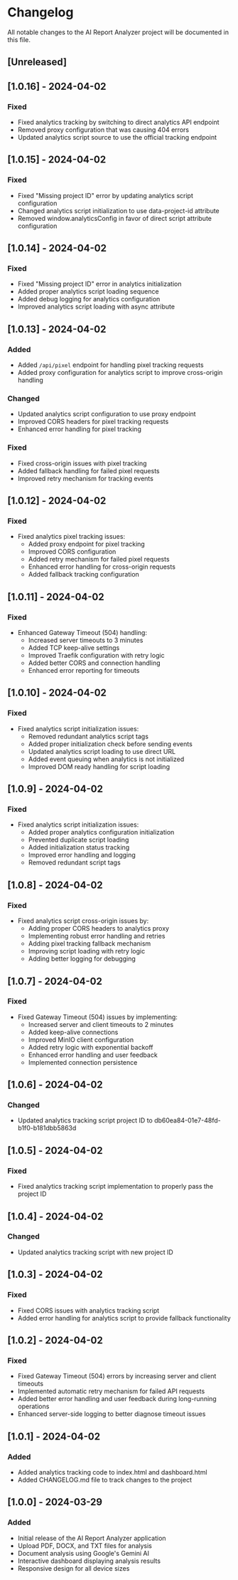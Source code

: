 # Changelog

All notable changes to the AI Report Analyzer project will be documented in this file.

## [Unreleased]

## [1.0.16] - 2024-04-02

### Fixed
- Fixed analytics tracking by switching to direct analytics API endpoint
- Removed proxy configuration that was causing 404 errors
- Updated analytics script source to use the official tracking endpoint

## [1.0.15] - 2024-04-02

### Fixed
- Fixed "Missing project ID" error by updating analytics script configuration
- Changed analytics script initialization to use data-project-id attribute
- Removed window.analyticsConfig in favor of direct script attribute configuration

## [1.0.14] - 2024-04-02

### Fixed
- Fixed "Missing project ID" error in analytics initialization
- Added proper analytics script loading sequence
- Added debug logging for analytics configuration
- Improved analytics script loading with async attribute

## [1.0.13] - 2024-04-02

### Added
- Added `/api/pixel` endpoint for handling pixel tracking requests
- Added proxy configuration for analytics script to improve cross-origin handling

### Changed
- Updated analytics script configuration to use proxy endpoint
- Improved CORS headers for pixel tracking requests
- Enhanced error handling for pixel tracking

### Fixed
- Fixed cross-origin issues with pixel tracking
- Added fallback handling for failed pixel requests
- Improved retry mechanism for tracking events

## [1.0.12] - 2024-04-02

### Fixed
- Fixed analytics pixel tracking issues:
  - Added proxy endpoint for pixel tracking
  - Improved CORS configuration
  - Added retry mechanism for failed pixel requests
  - Enhanced error handling for cross-origin requests
  - Added fallback tracking configuration

## [1.0.11] - 2024-04-02

### Fixed
- Enhanced Gateway Timeout (504) handling:
  - Increased server timeouts to 3 minutes
  - Added TCP keep-alive settings
  - Improved Traefik configuration with retry logic
  - Added better CORS and connection handling
  - Enhanced error reporting for timeouts

## [1.0.10] - 2024-04-02

### Fixed
- Fixed analytics script initialization issues:
  - Removed redundant analytics script tags
  - Added proper initialization check before sending events
  - Updated analytics script loading to use direct URL
  - Added event queuing when analytics is not initialized
  - Improved DOM ready handling for script loading

## [1.0.9] - 2024-04-02

### Fixed
- Fixed analytics script initialization issues:
  - Added proper analytics configuration initialization
  - Prevented duplicate script loading
  - Added initialization status tracking
  - Improved error handling and logging
  - Removed redundant script tags

## [1.0.8] - 2024-04-02

### Fixed
- Fixed analytics script cross-origin issues by:
  - Adding proper CORS headers to analytics proxy
  - Implementing robust error handling and retries
  - Adding pixel tracking fallback mechanism
  - Improving script loading with retry logic
  - Adding better logging for debugging

## [1.0.7] - 2024-04-02

### Fixed
- Fixed Gateway Timeout (504) issues by implementing:
  - Increased server and client timeouts to 2 minutes
  - Added keep-alive connections
  - Improved MinIO client configuration
  - Added retry logic with exponential backoff
  - Enhanced error handling and user feedback
  - Implemented connection persistence

## [1.0.6] - 2024-04-02

### Changed
- Updated analytics tracking script project ID to db60ea84-01e7-48fd-b1f0-b181dbb5863d

## [1.0.5] - 2024-04-02

### Fixed
- Fixed analytics tracking script implementation to properly pass the project ID

## [1.0.4] - 2024-04-02

### Changed
- Updated analytics tracking script with new project ID

## [1.0.3] - 2024-04-02

### Fixed
- Fixed CORS issues with analytics tracking script
- Added error handling for analytics script to provide fallback functionality

## [1.0.2] - 2024-04-02

### Fixed
- Fixed Gateway Timeout (504) errors by increasing server and client timeouts
- Implemented automatic retry mechanism for failed API requests
- Added better error handling and user feedback during long-running operations
- Enhanced server-side logging to better diagnose timeout issues

## [1.0.1] - 2024-04-02

### Added
- Added analytics tracking code to index.html and dashboard.html
- Added CHANGELOG.md file to track changes to the project

## [1.0.0] - 2024-03-29

### Added
- Initial release of the AI Report Analyzer application
- Upload PDF, DOCX, and TXT files for analysis
- Document analysis using Google's Gemini AI
- Interactive dashboard displaying analysis results
- Responsive design for all device sizes 